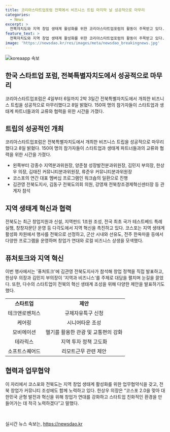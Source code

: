 ```yaml
---
title: 코리아스타트업포럼 전북에서 비즈니스 트립 마지막 날 성공적으로 마무리
categories:
  - News
excerpt: >
  전북자치도와 지역 창업 생태계 활성화를 위한 코리아스타트업포럼의 활동이 주목받고 있다. 전북도에서 개최된 비즈니스 트립에는 150여명의 참가자가 참석해 지역 스타트업과 파트너사들이 상호 교류하고 협력하는 시간을 가졌다. 트립은 전북의 지역 혁신을 촉진하고, 지역 생태계 활성화를 위해 다양한 프로그램을 운영했으며, 전북도와의 업무협약식을 통해 창업가 커뮤니티 조성에도 힘을 합치기로 했다. 이에 대한민국 균형 발전과 혁신 DNA 확산을 위해 적극 노력하겠다는 다짐을 전했다.
feature_text: >
  전북자치도와 지역 창업 생태계 활성화를 위한 코리아스타트업포럼의 활동이 주목받고 있다. 전북도에서 개최된 비즈니스 트립에는 150여명의 참가자가 참석해 지역 스타트업과 파트너사들이 상호 교류하고 협력하는 시간을 가졌다. 트립은 전북의 지역 혁신을 촉진하고, 지역 생태계 활성화를 위해 다양한 프로그램을 운영했으며, 전북도와의 업무협약식을 통해 창업가 커뮤니티 조성에도 힘을 합치기로 했다. 이에 대한민국 균형 발전과 혁신 DNA 확산을 위해 적극 노력하겠다는 다짐을 전했다.
image: 'https://newsdao.kr/res/images/meta/newsdao_breakingnews.jpg'
---
```


<p><img src="https://newsdao.kr/res/images/meta/newsdao_breakingnews.jpg" alt="koreaapp 속보" /></p>

<h2>한국 스타트업 포럼, 전북특별자치도에서 성공적으로 마무리</h2>

<p data-ke-size="size16">코리아스타트업포럼은 4일부터 6일까지 2박 3일간 전북특별자치도에서 개최한 비즈니스 트립을 성공적으로 마무리했다고 8일 밝혔다. 150여 명의 참가자들이 스타트업과 생태계 파트너들과의 교류와 협력을 위한 시간을 가졌다.</p>

<h2 data-ke-size="size26">트립의 성공적인 개최</h2>

<p data-ke-size="size16">코리아스타트업포럼은 전북특별자치도에서 개최한 비즈니스 트립을 성공적으로 마무리했다고 8일 밝혔다. 150여 명의 참가자들이 스타트업과 생태계 파트너들과의 교류와 협력을 위한 시간을 가졌다.</p>

<ul>
  <li>왼쪽부터 강종수 지역분과위원장, 양준철 성장발전분과위원장, 김민지 부의장, 한상우 의장, 김태진 커뮤니티분과위원장, 류준우 커뮤니티분과위원장</li>
  <li>코스포의 연간 대표 멤버십 프로그램인 워크숍의 일환으로 진행</li>
  <li>김관영 전북도지사, 김동구 전북도의회 의원, 강영재 전북창조경제혁신센터장 등 관계자 참석</li>
</ul>

<h2 data-ke-size="20">지역 생태계 혁신과 협력</h2>

<p data-ke-size="size16">전북도는 최근 창업지원과 신설, 지역펀드 1조원 조성, 전국 최초 국가 테스트베드 특례 실행, 창창자문단 운영 등 다각도에서 지역 혁신을 촉진하고 있다. 코스포는 지역 생태계 활성화 차원에서 행사를 전북으로 선정하고, 군산 시내와 선유도, 전주 한옥마을 등에서 다양한 프로그램을 운영하며 창업가 연대와 로컬 비즈니스 상생을 모색했다.</p>

<h2 data-ke-size="size26">퓨처토크와 지역 혁신</h2>

<p data-ke-size="size16">이번 행사에서는 '퓨처토크'에 김관영 전북도지사가 참석해 창업 정책을 직접 발표하고, 한상우 의장과 김민지 부의장이 '지역과 비즈니스'를 주제로 대담을 펼치며 눈길을 끌었다. 또한, 다수의 스타트업이 전북의 혁신 생태계 조성을 위해 다양한 제안을 발표하기도 했다.</p>

<table>
  <tr>
    <td style="text-align: center; height: 17px;"><b>스타트업</b></td>
    <td style="text-align: center; height: 17px;"><b>제안</b></td>
  </tr>
  <tr>
    <td style="text-align: center; height: 17px;">테크앤로벤처스</td>
    <td style="text-align: center; height: 17px;">규제자유특구 신청</td>
  </tr>
  <tr>
    <td style="text-align: center; height: 17px;">케어링</td>
    <td style="text-align: center; height: 17px;">시니어타운 조성</td>
  </tr>
  <tr>
    <td style="text-align: center; height: 17px;">모비에이션</td>
    <td style="text-align: center; height: 17px;">헬기를 활용한 관광 및 교통편의 강화</td>
  </tr>
  <tr>
    <td style="text-align: center; height: 17px;">테라릭스</td>
    <td style="text-align: center; height: 17px;">지역 투자 정책 고도화</td>
  </tr>
  <tr>
    <td style="text-align: center; height: 17px;">소프트스퀘어드</td>
    <td style="text-align: center; height: 17px;">리모트근무 관련 제안</td>
  </tr>
</table>

<h2 data-ke-size="size26">협력과 업무협약</h2>

<p data-ke-size="size16">이 자리에서 코스포와 전북도는 지역 창업 생태계 활성화를 위한 업무협약식을 갖고, 전북 창업가 커뮤니티 조성에도 함께 노력하고 있다. 한상우 의장은 “코스포 2.0을 맞아 대한민국 균형 발전과 혁신을 위해 창업가 연대를 강화하고 스타트업 친화적인 환경을 만들어가는 데 적극 노력하겠다”고 말했다.</p>

<p data-ke-size="size16">&nbsp;</p>
실시간 뉴스 속보는, <a href="https://newsdao.kr" rel="dofollow">https://newsdao.kr</a>


